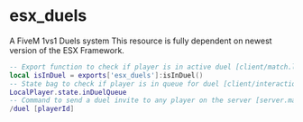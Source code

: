 # esx_duels
 A FiveM 1vs1 Duels system
This resource is fully dependent on newest version of the ESX Framework.

```lua
-- Export function to check if player is in active duel [client/match.lua]
local isInDuel = exports['esx_duels']:isInDuel()
-- State bag to check if player is in queue for duel [client/interactions.lua]
LocalPlayer.state.inDuelQueue
-- Command to send a duel invite to any player on the server [server.main.lua / client/main.lua]
/duel [playerId]
```
